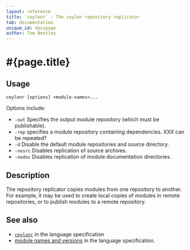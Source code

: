 ```yaml
---
layout: reference
title: `ceylonr` - The ceylon repository replicator
tab: documentation
unique_id: docspage
author: Tom Bentley
---
```


# #{page.title}

## Usage 

<!-- lang: none -->
    ceylonr [options] <module-names>...

Options include:

* `-out` Specifies the output module repository (which must be publishable).
* `-rep` specifies a module repository containing dependencies. XXX can be repeated?
* `-d` Disable the default module repositories and source directory.
* `-nosrc` Disables replication of source archives.
* `-nodoc` Disables replication of module documentation directories.

## Description

The repository replicator copies modules from one repository to another. 
For example, it may be used to create local copies of modules in remote 
repositories, or to publish modules to a remote repository.

## See also

* [`ceylonr`](#{site.urls.spec}#therepositoryreplicator) in the language specification
* [module names and versions](#{site.urls.spec}#modulenamesandversionidentifiers) in the language specification.


